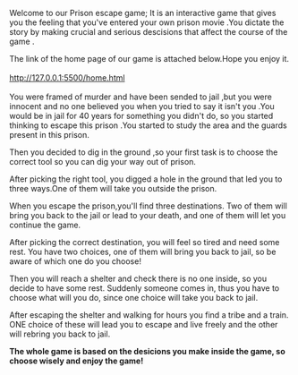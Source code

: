 Welcome to our Prison escape game; It is an interactive game that gives you the feeling that you've
entered your own prison movie .You dictate the story by making crucial and serious descisions that affect the course of the game .
<br>

The link of the home page of our game is attached below.Hope you enjoy it.
<br>
<br>
http://127.0.0.1:5500/home.html
<br>
<br>
You were framed of murder and have  been sended to jail ,but you were innocent and no one believed you when you tried to say it isn't you .You would be in jail for 40 years for something you didn't do, so you started thinking to escape this prison .You started to study the area and the guards present in this prison.
    
Then you decided to dig in the ground ,so your first task is to choose the correct tool so you can dig your way out of prison.
<br>

After picking the right tool, you digged a hole in the ground that led you to three ways.One of them will take you outside the prison.
<br>

When you escape the prison,you'll find three destinations. Two of them will bring you back to the jail or lead to your death, and one of them will let you continue the game.
<br>

After picking the correct destination, you will feel so tired and need some rest. You have two choices, one of them will bring you back to jail, so be aware of which one do you choose!
<br>

Then you will reach a shelter and check there is no one inside, so you decide to have some rest. Suddenly someone comes in, thus you have to choose what will you do, since one choice will take you back to jail.
<br>

After escaping the shelter and walking for hours you find a tribe and a train. ONE choice of these will lead you to escape and live freely and the other will rebring you back to jail.

<b>The whole game is based on the desicions you make inside the game, so choose wisely and enjoy the game!</b>